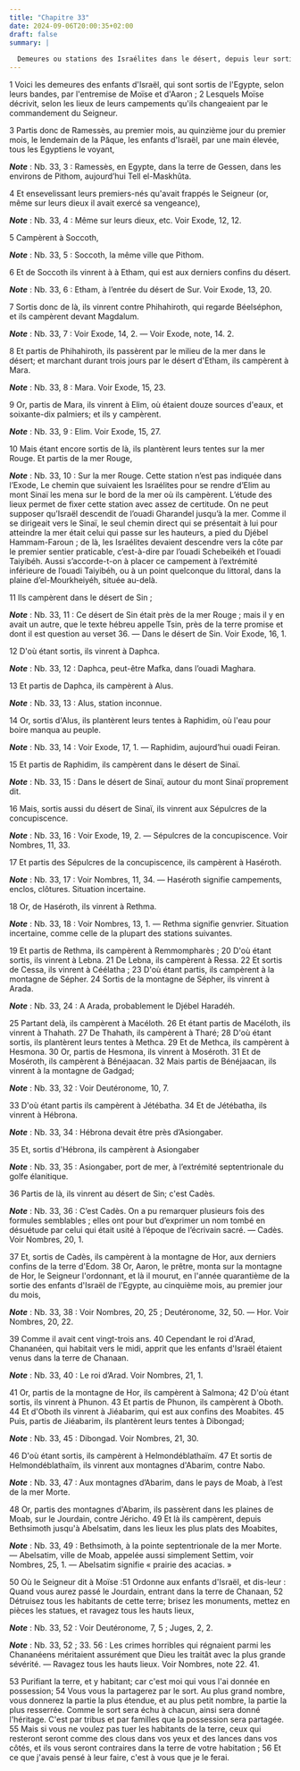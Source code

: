 ```yaml
---
title: "Chapitre 33"
date: 2024-09-06T20:00:35+02:00
draft: false
summary: |
  
  Demeures ou stations des Israélites dans le désert, depuis leur sortie jusqu’à leur arrivée dans les plaines de Moab.
---
```



1 Voici les demeures des enfants d'Israël, qui sont sortis de l'Egypte, selon leurs bandes, par l'entremise de Moïse et d'Aaron ; 2 Lesquels Moïse décrivit, selon les lieux de leurs campements qu'ils changeaient par le commandement du Seigneur.


3 Partis donc de Ramessès, au premier mois, au quinzième jour du premier mois, le lendemain de la Pâque, les enfants d'Israël, par une main élevée, tous les Egyptiens le voyant,

***Note*** :  Nb. 33, 3 : Ramessès, en Egypte, dans la terre de Gessen, dans les environs de Pithom, aujourd’hui Tell el-Maskhûta.

4 Et ensevelissant leurs premiers-nés qu'avait frappés le Seigneur (or, même sur leurs dieux il avait exercé sa vengeance),

***Note*** :  Nb. 33, 4 : Même sur leurs dieux, etc. Voir Exode, 12, 12.


5 Campèrent à Soccoth,

***Note*** :  Nb. 33, 5 : Soccoth, la même ville que Pithom.

6 Et de Soccoth ils vinrent à à Etham, qui est aux derniers confins du désert.

***Note*** :  Nb. 33, 6 : Etham, à l’entrée du désert de Sur. Voir Exode, 13, 20.

7 Sortis donc de là, ils vinrent contre Phihahiroth, qui regarde Béelséphon, et ils campèrent devant Magdalum.

***Note*** :  Nb. 33, 7 : Voir Exode, 14, 2. ― Voir Exode, note, 14. 2.

8 Et partis de Phihahiroth, ils passèrent par le milieu de la mer dans le désert; et marchant durant trois jours par le désert d'Etham, ils campèrent à Mara.

***Note*** :  Nb. 33, 8 : Mara. Voir Exode, 15, 23.

9 Or, partis de Mara, ils vinrent à Elim, où étaient douze sources d'eaux, et soixante-dix palmiers; et ils y campèrent.

***Note*** :  Nb. 33, 9 : Elim. Voir Exode, 15, 27.

10 Mais étant encore sortis de là, ils plantèrent leurs tentes sur la mer Rouge. Et partis de la mer Rouge,

***Note*** :  Nb. 33, 10 : Sur la mer Rouge. Cette station n’est pas indiquée dans l’Exode, Le chemin que suivaient les Israélites pour se rendre d’Elim au mont Sinaï les mena sur le bord de la mer où ils campèrent. L’étude des lieux permet de fixer cette station avec assez de certitude. On ne peut supposer qu’Israël descendit de l’ouadi Gharandel jusqu’à la mer. Comme il se dirigeait vers le Sinaï, le seul chemin direct qui se présentait à lui pour atteindre la mer était celui qui passe sur les hauteurs, a pied du Djébel Hammam-Faroun ; de là, les Israélites devaient descendre vers la côte par le premier sentier praticable, c’est-à-dire par l’ouadi Schebeikéh et l’ouadi Taiyibéh. Aussi s’accorde-t-on à placer ce campement à l’extrémité inférieure de l’ouadi Taiyibéh, ou à un point quelconque du littoral, dans la plaine d’el-Mourkheiyéh, située au-delà.

11 Ils campèrent dans le désert de Sin ;

***Note*** :  Nb. 33, 11 : Ce désert de Sin était près de la mer Rouge ; mais il y en avait un autre, que le texte hébreu appelle Tsin, près de la terre promise et dont il est question au verset 36. ― Dans le désert de Sin. Voir Exode, 16, 1.

12 D'où étant sortis, ils vinrent à Daphca.

***Note*** :  Nb. 33, 12 : Daphca, peut-être Mafka, dans l’ouadi Maghara.

13 Et partis de Daphca, ils campèrent à Alus.

***Note*** :  Nb. 33, 13 : Alus, station inconnue.

14 Or, sortis d'Alus, ils plantèrent leurs tentes à Raphidim, où l'eau pour boire manqua au peuple.

***Note*** :  Nb. 33, 14 : Voir Exode, 17, 1. ― Raphidim, aujourd’hui ouadi Feiran.

15 Et partis de Raphidim, ils campèrent dans le désert de Sinaï.

***Note*** :  Nb. 33, 15 : Dans le désert de Sinaï, autour du mont Sinaï proprement dit.


16 Mais, sortis aussi du désert de Sinaï, ils vinrent aux Sépulcres de la concupiscence.

***Note*** :  Nb. 33, 16 : Voir Exode, 19, 2. ― Sépulcres de la concupiscence. Voir Nombres, 11, 33.

17 Et partis des Sépulcres de la concupiscence, ils campèrent à Haséroth.

***Note*** :  Nb. 33, 17 : Voir Nombres, 11, 34. ― Haséroth signifie campements, enclos, clôtures. Situation incertaine.

18 Or, de Haséroth, ils vinrent à Rethma.

***Note*** :  Nb. 33, 18 : Voir Nombres, 13, 1. ― Rethma signifie genvrier. Situation incertaine, comme celle de la plupart des stations suivantes.

19 Et partis de Rethma, ils campèrent à Remmompharès ; 20 D'où étant sortis, ils vinrent à Lebna. 21 De Lebna, ils campèrent à Ressa. 22 Et sortis de Cessa, ils vinrent à Céélatha ; 23 D'où étant partis, ils campèrent à la montagne de Sépher. 24 Sortis de la montagne de Sépher, ils vinrent à Arada.

***Note*** :  Nb. 33, 24 : A Arada, probablement le Djébel Haradéh.

25 Partant delà, ils campèrent à Macéloth. 26 Et étant partis de Macéloth, ils vinrent à Thahath. 27 De Thahath, ils campèrent à Tharé; 28 D'où étant sortis, ils plantèrent leurs tentes à Methca. 29 Et de Methca, ils campèrent à Hesmona. 30 Or, partis de Hesmona, ils vinrent à Moséroth. 31 Et de Moséroth, ils campèrent à Bénéjaacan. 32 Mais partis de Bénéjaacan, ils vinrent à la montagne de Gadgad;

***Note*** :  Nb. 33, 32 : Voir Deutéronome, 10, 7.

33 D'où étant partis ils campèrent à Jétébatha. 34 Et de Jétébatha, ils vinrent à Hébrona.

***Note*** :  Nb. 33, 34 : Hébrona devait être près d’Asiongaber.

35 Et, sortis d'Hébrona, ils campèrent à Asiongaber

***Note*** :  Nb. 33, 35 : Asiongaber, port de mer, à l’extrémité septentrionale du golfe élanitique.

36 Partis de là, ils vinrent au désert de Sin; c'est Cadès.

***Note*** :  Nb. 33, 36 : C’est Cadès. On a pu remarquer plusieurs fois des formules semblables ; elles ont pour but d’exprimer un nom tombé en désuétude par celui qui était usité à l’époque de l’écrivain sacré. ― Cadès. Voir Nombres, 20, 1.


37 Et, sortis de Cadès, ils campèrent à la montagne de Hor, aux derniers confins de la terre d'Edom. 38 Or, Aaron, le prêtre, monta sur la montagne de Hor, le Seigneur l'ordonnant, et là il mourut, en l'année quarantième de la sortie des enfants d'Israël de l'Egypte, au cinquième mois, au premier jour du mois,

***Note*** :  Nb. 33, 38 : Voir Nombres, 20, 25 ; Deutéronome, 32, 50. ― Hor. Voir Nombres, 20, 22.

39 Comme il avait cent vingt-trois ans. 40 Cependant le roi d'Arad, Chananéen, qui habitait vers le midi, apprit que les enfants d'Israël étaient venus dans la terre de Chanaan.

***Note*** :  Nb. 33, 40 : Le roi d’Arad. Voir Nombres, 21, 1.


41 Or, partis de la montagne de Hor, ils campèrent à Salmona; 42 D'où étant sortis, ils vinrent à Phunon. 43 Et partis de Phunon, ils campèrent à Oboth. 44 Et d'Oboth ils vinrent à Jiéabarim, qui est aux confins des Moabites. 45 Puis, partis de Jiéabarim, ils plantèrent leurs tentes à Dibongad;

***Note*** :  Nb. 33, 45 : Dibongad. Voir Nombres, 21, 30.

46 D'où étant sortis, ils campèrent à Helmondéblathaïm. 47 Et sortis de Helmondéblathaïm, ils vinrent aux montagnes d'Abarim, contre Nabo.

***Note*** :  Nb. 33, 47 : Aux montagnes d’Abarim, dans le pays de Moab, à l’est de la mer Morte.

48 Or, partis des montagnes d'Abarim, ils passèrent dans les plaines de Moab, sur le Jourdain, contre Jéricho. 49 Et là ils campèrent, depuis Bethsimoth jusqu'à Abelsatim, dans les lieux les plus plats des Moabites,

***Note*** :  Nb. 33, 49 : Bethsimoth, à la pointe septentrionale de la mer Morte. ― Abelsatim, ville de Moab, appelée aussi simplement Settim, voir Nombres, 25, 1. ― Abelsatim signifie « prairie des acacias. »


50 Où le Seigneur dit à Moïse :51 Ordonne aux enfants d'Israël, et dis-leur : Quand vous aurez passé le Jourdain, entrant dans la terre de Chanaan, 52 Détruisez tous les habitants de cette terre; brisez les monuments, mettez en pièces les statues, et ravagez tous les hauts lieux,

***Note*** :  Nb. 33, 52 : Voir Deutéronome, 7, 5 ; Juges, 2, 2.

***Note*** :  Nb. 33, 52 ; 33. 56 : Les crimes horribles qui régnaient parmi les Chananéens méritaient assurément que Dieu les traitât avec la plus grande sévérité. ― Ravagez tous les hauts lieux. Voir Nombres, note 22. 41.

53 Purifiant la terre, et y habitant; car c'est moi qui vous l'ai donnée en possession; 54 Vous vous la partagerez par le sort. Au plus grand nombre, vous donnerez la partie la plus étendue, et au plus petit nombre, la partie la plus resserrée. Comme le sort sera échu à chacun, ainsi sera donné l'héritage. C'est par tribus et par familles que la possession sera partagée. 55 Mais si vous ne voulez pas tuer les habitants de la terre, ceux qui resteront seront comme des clous dans vos yeux et des lances dans vos côtés, et ils vous seront contraires dans la terre de votre habitation ; 56 Et ce que j'avais pensé à leur faire, c'est à vous que je le ferai.


